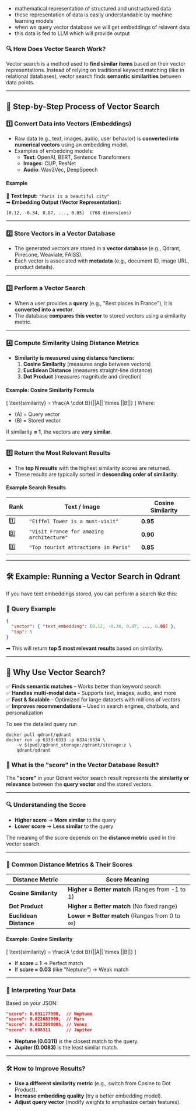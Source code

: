 * mathematical representation of structured and unstructured data
* these representation of data is easily understandable by machine learning models
* when we query vector database we will get embeddings of relavent data
* this data is fed to LLM which will provide output


### **🔍 How Does Vector Search Work?**  

Vector search is a method used to **find similar items** based on their vector representations. Instead of relying on traditional keyword matching (like in relational databases), vector search finds **semantic similarities** between data points.  

---

## **🧩 Step-by-Step Process of Vector Search**
### **1️⃣ Convert Data into Vectors (Embeddings)**
- Raw data (e.g., text, images, audio, user behavior) is **converted into numerical vectors** using an embedding model.
- Examples of embedding models:
  - **Text**: OpenAI, BERT, Sentence Transformers  
  - **Images**: CLIP, ResNet  
  - **Audio**: Wav2Vec, DeepSpeech  

#### **Example**
📜 **Text Input:** `"Paris is a beautiful city"`  
➡ **Embedding Output (Vector Representation):**  
```
[0.12, -0.34, 0.87, ..., 0.05]  (768 dimensions)
```

---

### **2️⃣ Store Vectors in a Vector Database**
- The generated vectors are stored in a **vector database** (e.g., Qdrant, Pinecone, Weaviate, FAISS).
- Each vector is associated with **metadata** (e.g., document ID, image URL, product details).

---

### **3️⃣ Perform a Vector Search**
- When a user provides a **query** (e.g., "Best places in France"), it is **converted into a vector**.
- The database **compares this vector** to stored vectors using a similarity metric.

---

### **4️⃣ Compute Similarity Using Distance Metrics**
- **Similarity is measured using distance functions:**
  1. **Cosine Similarity** (measures angle between vectors)  
  2. **Euclidean Distance** (measures straight-line distance)  
  3. **Dot Product** (measures magnitude and direction)

#### **Example: Cosine Similarity Formula**
\[
\text{similarity} = \frac{A \cdot B}{||A|| \times ||B||}
\]
Where:
- \(A\) = Query vector  
- \(B\) = Stored vector  

If similarity **≈ 1**, the vectors are **very similar**.  

---

### **5️⃣ Return the Most Relevant Results**
- The **top N results** with the highest similarity scores are returned.
- These results are typically sorted in **descending order of similarity**.

#### **Example Search Results**
| Rank | Text / Image | Cosine Similarity |
|------|-------------|------------------|
| 1️⃣  | `"Eiffel Tower is a must-visit"` | **0.95** |
| 2️⃣  | `"Visit France for amazing architecture"` | **0.90** |
| 3️⃣  | `"Top tourist attractions in Paris"` | **0.85** |

---

## **🛠 Example: Running a Vector Search in Qdrant**
If you have text embeddings stored, you can perform a search like this:

### **🔹 Query Example**
```json
{
  "vector": { "text_embedding": [0.12, -0.34, 0.87, ..., 0.05] },
  "top": 5
}
```
➡ This will return **top 5 most relevant results** based on similarity.

---

## **🚀 Why Use Vector Search?**
✅ **Finds semantic matches** – Works better than keyword search  
✅ **Handles multi-modal data** – Supports text, images, audio, and more  
✅ **Fast & Scalable** – Optimized for large datasets with millions of vectors  
✅ **Improves recommendations** – Used in search engines, chatbots, and personalization  

To see the detailed query run 
```
docker pull qdrant/qdrant
docker run -p 6333:6333 -p 6334:6334 \
    -v $(pwd)/qdrant_storage:/qdrant/storage:z \
    qdrant/qdrant
```
### **🔢 What is the "score" in the Vector Database Result?**  

The **"score"** in your Qdrant vector search result represents the **similarity or relevance** between the **query vector** and the stored vectors.  

---

### **🔍 Understanding the Score**
- **Higher score** → **More similar** to the query  
- **Lower score** → **Less similar** to the query  

The meaning of the score depends on the **distance metric** used in the vector search.  

---

### **📏 Common Distance Metrics & Their Scores**
| Distance Metric        | Score Meaning |
|------------------------|--------------|
| **Cosine Similarity**  | **Higher = Better match** (Ranges from -1 to 1) |
| **Dot Product**        | **Higher = Better match** (No fixed range) |
| **Euclidean Distance** | **Lower = Better match** (Ranges from 0 to ∞) |

#### **Example: Cosine Similarity**
\[
\text{similarity} = \frac{A \cdot B}{||A|| \times ||B||}
\]
- If **score = 1** → Perfect match  
- If **score = 0.03** (like "Neptune") → Weak match  

---

### **🚀 Interpreting Your Data**
Based on your JSON:
```json
"score": 0.031177998,  // Neptune
"score": 0.022683999,  // Mars
"score": 0.0123890005, // Venus
"score": 0.008311      // Jupiter
```
- **Neptune (0.0311)** is the closest match to the query.  
- **Jupiter (0.0083)** is the least similar match.  

---

### **🛠 How to Improve Results?**
- **Use a different similarity metric** (e.g., switch from Cosine to Dot Product).  
- **Increase embedding quality** (try a better embedding model).  
- **Adjust query vector** (modify weights to emphasize certain features).  
